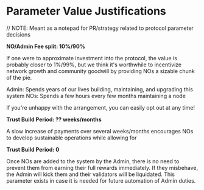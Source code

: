 # Parameter Value Justifications

// NOTE: Meant as a notepad for PR/strategy related to protocol parameter decisions


**NO/Admin Fee split: 10%/90%**

If one were to approximate investment into the protocol, the value is probably closer to 1%/99%, but we think it's worthwhile to incentivize network growth and community goodwill by providing NOs a sizable chunk of the pie.

Admin: Spends years of our lives building, maintaining, and upgrading this system
NOs: Spends a few hours every few months maintaining a node

If you're unhappy with the arrangement, you can easily opt out at any time!


**Trust Build Period: ?? weeks/months**

A slow increase of payments over several weeks/months encourages NOs to develop sustainable operations while allowing for  


**Trust Build Period: 0**

Once NOs are added to the system by the Admin, there is no need to prevent them from earning their full rewards immediately. If they misbehave, the Admin will kick them and their validators will be liquidated. This parameter exists in case it is needed for future automation of Admin duties.

